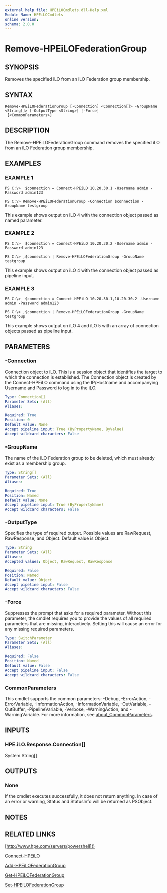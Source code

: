 ```yaml
---
external help file: HPEiLOCmdlets.dll-Help.xml
Module Name: HPEiLOCmdlets
online version:
schema: 2.0.0
---
```


# Remove-HPEiLOFederationGroup

## SYNOPSIS
Removes the specified iLO from an iLO Federation group membership.

## SYNTAX

```
Remove-HPEiLOFederationGroup [-Connection] <Connection[]> -GroupName <String[]> [-OutputType <String>] [-Force]
 [<CommonParameters>]
```

## DESCRIPTION
The Remove-HPEiLOFederationGroup command removes the specified iLO from an iLO Federation group membership.

## EXAMPLES

### EXAMPLE 1
```
PS C:\>  $connection = Connect-HPEiLO 10.20.30.1 -Username admin -Password admin123

PS C:\> Remove-HPEiLOFederationGroup -Connection $connection -GroupName testgroup
```

This example shows output on iLO 4 with the connection object passed as named parameter.

### EXAMPLE 2
```
PS C:\>  $connection = Connect-HPEiLO 10.20.30.2 -Username admin -Password admin123

PS C:\> ,$connection | Remove-HPEiLOFederationGroup -GroupName testgroup
```

This example shows output on iLO 4 with the connection object passed as pipeline input.

### EXAMPLE 3
```
PS C:\>  $connection = Connect-HPEiLO 10.20.30.1,10.20.30.2 -Username admin -Password admin123

PS C:\> ,$connection | Remove-HPEiLOFederationGroup -GroupName testgroup
```

This example shows output on iLO 4 and iLO 5 with an array of connection objects passed as pipeline input.

## PARAMETERS

### -Connection
Connection object to iLO.
This is a session object that identifies the target to which the connection is established.
The Connection object is created by the Connect-HPEiLO command using the IP/Hostname and accompanying Username and Password to log in to the iLO.

```yaml
Type: Connection[]
Parameter Sets: (All)
Aliases:

Required: True
Position: 0
Default value: None
Accept pipeline input: True (ByPropertyName, ByValue)
Accept wildcard characters: False
```

### -GroupName
The name of the iLO Federation group to be deleted, which must already exist as a membership group.

```yaml
Type: String[]
Parameter Sets: (All)
Aliases:

Required: True
Position: Named
Default value: None
Accept pipeline input: True (ByPropertyName)
Accept wildcard characters: False
```

### -OutputType
Specifies the type of required output.
Possible values are RawRequest, RawResponse, and Object.
Default value is Object.

```yaml
Type: String
Parameter Sets: (All)
Aliases:
Accepted values: Object, RawRequest, RawResponse

Required: False
Position: Named
Default value: Object
Accept pipeline input: False
Accept wildcard characters: False
```

### -Force
Suppresses the prompt that asks for a required parameter.
Without this parameter, the cmdlet requires you to provide the values of all required parameters that are missing, interactively.
Setting this will cause an error for any missing required parameters.

```yaml
Type: SwitchParameter
Parameter Sets: (All)
Aliases:

Required: False
Position: Named
Default value: False
Accept pipeline input: False
Accept wildcard characters: False
```

### CommonParameters
This cmdlet supports the common parameters: -Debug, -ErrorAction, -ErrorVariable, -InformationAction, -InformationVariable, -OutVariable, -OutBuffer, -PipelineVariable, -Verbose, -WarningAction, and -WarningVariable. For more information, see [about_CommonParameters](http://go.microsoft.com/fwlink/?LinkID=113216).

## INPUTS

### HPE.iLO.Response.Connection[]
System.String[]
## OUTPUTS

### None
If the cmdlet executes successfully, it does not return anything.
In case of an error or warning, Status and StatusInfo will be returned as PSObject.

## NOTES

## RELATED LINKS

[http://www.hpe.com/servers/powershell]()

[Connect-HPEiLO]()

[Add-HPEiLOFederationGroup]()

[Get-HPEiLOFederationGroup]()

[Set-HPEiLOFederationGroup]()

